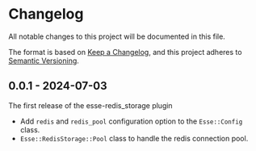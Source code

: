 # Changelog

All notable changes to this project will be documented in this file.

The format is based on [Keep a Changelog](https://keepachangelog.com/en/1.0.0/), and this project adheres to [Semantic Versioning](https://semver.org/spec/v2.0.0.html).

## 0.0.1 - 2024-07-03
The first release of the esse-redis_storage plugin
* Add `redis` and `redis_pool` configuration option to the `Esse::Config` class.
* `Esse::RedisStorage::Pool` class to handle the redis connection pool.
